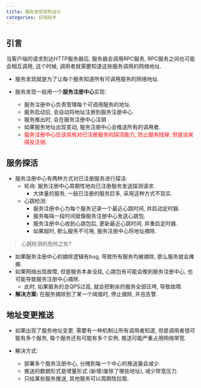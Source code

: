```yaml
---
title: 服务发现架构设计
categories: 后端技术
---
```




## 引言

当客户端的请求到达HTTP服务器后, 服务器会调用RPC服务, RPC服务之间也可能会相互调用, 这个时候, 调用者就需要知道这些服务调用的网络地址. 

* 服务发现就是为了让每个服务知道所有可调用服务的网络地址.

* 服务发现一般用一个**服务注册中心**实现:
  * 服务注册中心负责管理每个可调用服务的地址.
  * 服务启动后, 会自动将地址注册到服务注册中心.
  * 服务推出时, 会在服务注册中心注销 .
  * 如果服务地址出现变动, 服务注册中心会推送所有的调用者.
  * <font color=red>服务注册中心应该具有对已注册服务的探活能力, 防止服务挂掉, 但是没来得及注销.</font>



## 服务探活

* 服务注册中心有两种方式对已注册服务进行探活:
  * 轮询: 服务注册中心周期性地向已注册服务发送探测请求.
    * 大体量的服务, 一般已注册的服务巨多, 采用这种方式不现实.
  * 心跳检测: 
    * 服务注册中心为每个服务记录一个最近心跳时间, 并启动定时器.
    * 服务每隔一段时间就像服务注册中心发送心跳包.
    * 服务注册中心收到心跳包后, 更新最近心跳时间, 并重启定时器.
    * 如果超时, 那么服务不可用, 服务注册中心将地址摘除.

> 心跳检测的危险之处?

* 如果服务注册中心的摘除逻辑有bug, 导致所有服务均被摘除, 那么服务就会瘫痪.
* 如果网络出现故障, 但是服务本身没挂, 心跳包有可能会晚到服务注册中心, 也可能导致服务注册中心摘除.
  * 此时, 如果服务的总QPS过高, 就会把剩余的服务全部压垮, 导致故障.
* **解决方案:** 在服务摘除到了某一个阈值时, 停止摘除, 并且告警.

## 地址变更推送

* 如果出现了服务地址变更, 需要有一种机制让所有调用者知道, 但是调用者很可能有多个服务, 每个服务还有可能有多个实例, 推送可能严重占用网络带宽.

* 解决方式:
  * 部署多个服务注册中心, 分摊到每一个中心的推送量会减少.
  * 推送的数据形式是增量形式 (新增/废除了哪些地址), 减少带宽压力.
  * 只给某些服务推送, 其他服务可以周期性拉取.
